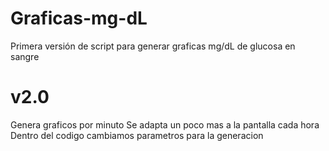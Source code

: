 # Graficas-mg-dL
Primera versión de script para generar graficas mg/dL de glucosa en sangre

# v2.0
Genera graficos por minuto
Se adapta un poco mas a la pantalla cada hora
Dentro del codigo cambiamos parametros para la generacion
